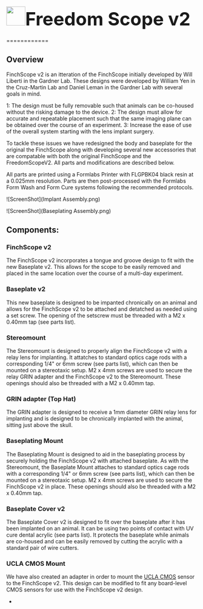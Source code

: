 <font size="10"> <img src="im1.png" width="50"/>Freedom Scope v2</font>
=======


============

## Overview
FinchScope v2 is an itteration of the FinchScope initially developed by Will Liberti in the Gardner Lab. These designs were developed by William Yen in the Cruz-Martin Lab and Daniel Leman in the Gardner Lab with several goals in mind. 

1: The design must be fully removable such that animals can be co-housed without the risking damage to the device. 
2: The design must allow for accurate and repeatable placement such that the same imaging plane can be obtained over the course of an experiment.
3: Increase the ease of use of the overall system starting with the lens implant surgery.

To tackle these issues we have redesigned the body and baseplate for the original the FinchScope along with developing several new accessories that are compatable with both the original FinchScope and the FreedomScopeV2. All parts and modifications are described below.

All parts are printed using a Formlabs Printer with FLGPBK04 black resin at a 0.025mm resolution. Parts are then post-processed with the Formlabs Form Wash and Form Cure systems following the recommended protocols.




![ScreenShot](Implant Assembly.png)

![ScreenShot](Baseplating Assembly.png)




## Components:


### FinchScope v2

The FinchScope v2 incorporates a tongue and groove design to fit with the new Baseplate v2. This allows for the scope to be easily removed and placed in the same location over the course of a multi-day experiment.

### Baseplate v2

This new baseplate is designed to be impanted chronically on an animal and allows for the FinchScope v2 to be attached and detatched as needed using a set screw. The opening of the setscrew must be threaded with a M2 x 0.40mm tap (see parts list).

### Stereomount

The Stereomount is designed to properly align the FinchScope v2 with a relay lens for implanting. It attatches to standard optics cage rods with a corresponding 1/4" or 6mm screw (see parts list), which can then be mounted on a stereotaxic setup. M2 x 4mm screws are used to secure the relay GRIN adapter and the FinchScope v2 to the Stereomount. These openings should also be threaded with a M2 x 0.40mm tap.

### GRIN adapter (Top Hat)

The GRIN adapter is designed to receive a 1mm diameter GRIN relay lens for implanting and is designed to be chronically implanted with the animal, sitting just above the skull.

### Baseplating Mount

The Baseplating Mount is designed to aid in the baseplating process by securely holding the FinchScope v2 with attached baseplate. As with the Stereomount, the Baseplate Mount attaches to standard optics cage rods with a corresponding 1/4" or 6mm screw (see parts list), which can then be mounted on a stereotaxic setup. M2 x 4mm screws are used to secure the FinchScope v2 in place. These openings should also be threaded with a M2 x 0.40mm tap.

### Baseplate Cover v2

The Baseplate Cover v2 is designed to fit over the baseplate after it has been implanted on an animal. It can be using two points of contact with UV cure dental acrylic (see parts list). It protects the baseplate while animals are co-housed and can be easily removed by cutting the acrylic with a standard pair of wire cutters.

### UCLA CMOS Mount

We have also created an adapter in order to mount the [UCLA CMOS](http://miniscope.org/index.php?title=Main_Page) sensor to the FinchScope v2. This design can be modified to fit any board-level CMOS sensors for use with the FinchScope v2 design.

*